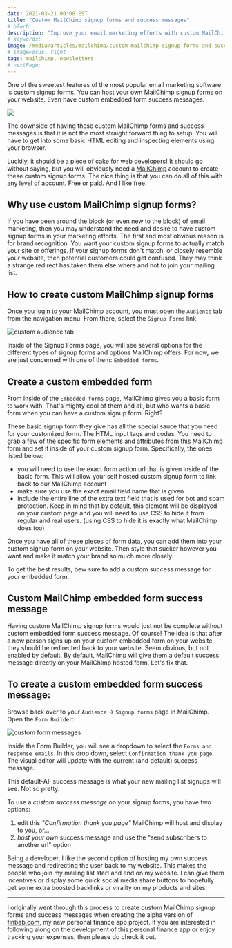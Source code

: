 ```yaml
---
date: 2021-03-21 00:00 EST
title: "Custom MailChimp signup forms and success messages"
# blurb:
description: "Improve your email marketing efforts with custom MailChimp signup forms? Yes please!"
# keywords:
image: /media/articles/mailchimp/custom-mailchimp-signup-forms-and-success-messages-3.jpg
# imageFocus: right
tags: mailchimp, newsletters
# nextPage:
---
```


One of the sweetest features of the most popular email marketing software is custom signup forms. You can host your own MailChimp signup forms on your website. Even have custom embedded form success messages.

![](/media/articles/mailchimp/custom-mailchimp-signup-forms-and-success-messages-3.jpg)

The downside of having these custom MailChimp forms and success messages is that it is not the most straight forward thing to setup. You will have to get into some basic HTML editing and inspecting elements using your browser.

Luckily, it should be a piece of cake for web developers! It should go without saying, but you will obviously need a [MailChimp](/articles/tag/mailchimp) account to create these custom signup forms. The nice thing is that you can do all of this with any level of account. Free or paid. And I like free.

## Why use custom MailChimp signup forms?

If you have been around the block (or even new to the block) of email marketing, then you may understand the need and desire to have custom signup forms in your marketing efforts. The first and most obvious reason is for brand recognition. You want your custom signup forms to actually match your site or offerings. If your signup forms don't match, or closely resemble your website, then potential customers could get confused. They may think a strange redirect has taken them else where and not to join your mailing list.

## How to create custom MailChimp signup forms

Once you login to your MailChimp account, you must open the `Audience` tab from the navigation menu. From there, select the `Signup Forms` link.

![custom audience tab](/media/articles/mailchimp/custom-mailchimp-signup-form-browse-to-the-audience-tab-1024x547.jpg)

Inside of the Signup Forms page, you will see several options for the different types of signup forms and options MailChimp offers. For now, we are just concerned with one of them: `Embedded forms`.

## Create a custom embedded form

From inside of the `Embedded forms` page, MailChimp gives you a basic form to work with. That's mighty cool of them and all, but who wants a basic form when you can have a custom signup form. Right?

These basic signup form they give has all the special sauce that you need for your customized form. The HTML input tags and codes. You need to grab a few of the specific form elements and attributes from this MailChimp form and set it inside of your custom signup form. Specifically, the ones listed below:

- you will need to use the exact form action url that is given inside of the basic form. This will allow your self hosted custom signup form to link back to our MailChimp account
- make sure you use the exact email field name that is given
- include the entire line of the extra text field that is used for bot and spam protection. Keep in mind that by default, this element will be displayed on your custom page and you will need to use CSS to hide it from regular and real users. (using CSS to hide it is exactly what MailChimp does too)

Once you have all of these pieces of form data, you can add them into your custom signup form on your website. Then style that sucker however you want and make it match your brand so much more closely.

<div class="msg note">
To get the best results, bew sure to add a custom success message for your embedded form.
</div>

## Custom MailChimp embedded form success message

Having custom MailChimp signup forms would just not be complete without custom embedded form success message. Of course! The idea is that after a new person signs up on your custom embedded form on your website, they should be redirected back to your website. Seem obvious, but not enabled by default. By default, MailChimp will give them a default success message directly on your MailChimp hosted form. Let's fix that.

## To create a custom embedded form success message:

Browse back over to your `Audience` → `Signup forms` page in MailChimp. Open the `Form Builder`:

![custom form messages](/media/articles/mailchimp/custom-mailchimp-signup-form-custom-success-message-1024x634.jpg)

Inside the Form Builder, you will see a dropdown to select the `Forms and response emails`. In this drop down, select `Confirmation thank you page`. The visual editor will update with the current (and default) success message.

<div class="msg note">
This default-AF success message is what your new mailing list signups will see. Not so pretty.
</div>

To use a _custom success message_ on your signup forms, you have two options:

1. edit this _"Confirmation thank you page"_ MailChimp will host and display to you, or...
2. _host your own_ success message and use the "send subscribers to another url" option

Being a developer, I like the second option of hosting my own success message and redirecting the user back to my website. This makes the people who join my mailing list start and end on my website. I can give them incentives or display some quick social media share buttons to hopefully get some extra boosted backlinks or virality on my products and sites.

---

I originally went through this process to create custom MailChimp signup forms and success messages when creating the alpha version of [finbab.com](https://finbab.com), my new personal finance app project. If you are interested in following along on the development of this personal finance app or enjoy tracking your expenses, then please do check it out.
